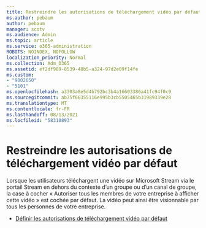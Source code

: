 ```yaml
---
title: Restreindre les autorisations de téléchargement vidéo par défaut
ms.author: pebaum
author: pebaum
manager: scotv
ms.audience: Admin
ms.topic: article
ms.service: o365-administration
ROBOTS: NOINDEX, NOFOLLOW
localization_priority: Normal
ms.collection: Adm_O365
ms.assetid: ef2df989-8539-48b5-a324-97d2e09f14fe
ms.custom:
- "9002650"
- "5101"
ms.openlocfilehash: a3303a8e5d4b792bc3b4a16603386a41fc94f0c9
ms.sourcegitcommit: ab75f66355116e995b3cb5505465b31989339e28
ms.translationtype: MT
ms.contentlocale: fr-FR
ms.lasthandoff: 08/13/2021
ms.locfileid: "58310893"
---
```

# <a name="restrict-default-video-upload-permissions"></a>Restreindre les autorisations de téléchargement vidéo par défaut

Lorsque les utilisateurs téléchargent une vidéo sur Microsoft Stream via le portail Stream en dehors du contexte d’un groupe ou d’un canal de groupe, la case à cocher « Autoriser tous les membres de votre entreprise à afficher cette vidéo » est cochée par défaut. La vidéo peut ainsi être visionnable par tous les personnes de votre entreprise.

- [Définir les autorisations de téléchargement vidéo par défaut](https://docs.microsoft.com/stream/default-video-permissions)
